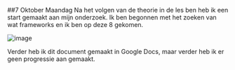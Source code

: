 ##7 Oktober Maandag
Na het volgen van de theorie in de les ben heb ik een start gemaakt aan mijn onderzoek. Ik ben begonnen met het zoeken van wat frameworks en ik ben op deze 8 gekomen.

![image](https://github.com/user-attachments/assets/82526742-fc9f-4973-b0a2-2b3d82bbbd15)

Verder heb ik dit document gemaakt in Google Docs, maar verder heb ik er geen progressie aan gemaakt.
